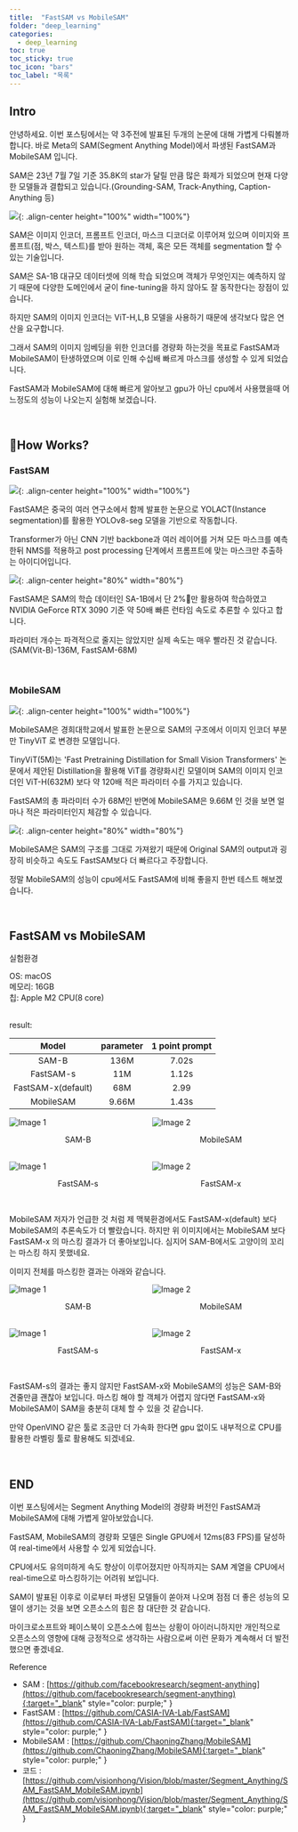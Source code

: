 ```yaml
---
title:  "FastSAM vs MobileSAM"
folder: "deep_learning"
categories:
  - deep_learning
toc: true
toc_sticky: true
toc_icon: "bars"
toc_label: "목록"
---
```



## Intro

안녕하세요. 이번 포스팅에서는 약 3주전에 발표된 두개의 논문에 대해 가볍게 다뤄볼까 합니다. 바로 Meta의 SAM(Segment Anything Model)에서 파생된 FastSAM과 MobileSAM 입니다.

SAM은 23년 7월 7일 기준 35.8K의 star가 달릴 만큼 많은 화제가 되었으며 현재 다양한 모델들과 결합되고 있습니다.(Grounding-SAM, Track-Anything, Caption-Anything 등)

![](/images/sam.png){: .align-center height="100%" width="100%"}

SAM은 이미지 인코더, 프롬프트 인코더, 마스크 디코더로 이루어져 있으며 이미지와 프롬프트(점, 박스, 텍스트)를 받아 원하는 객체, 혹은 모든 객체를 segmentation 할 수 있는 기술입니다.

SAM은 SA-1B 대규모 데이터셋에 의해 학습 되었으며 객체가 무엇인지는 예측하지 않기 때문에 다양한 도메인에서 굳이 fine-tuning을 하지 않아도 잘 동작한다는 장점이 있습니다.

하지만 SAM의 이미지 인코더는 ViT-H,L,B 모델을 사용하기 때문에 생각보다 많은 연산을 요구합니다.

그래서 SAM의 이미지 임베딩을 위한 인코더를 경량화 하는것을 목표로 FastSAM과 MobileSAM이 탄생하였으며 이로 인해 수십배 빠르게 마스크를 생성할 수 있게 되었습니다.

FastSAM과 MobileSAM에 대해 빠르게 알아보고 gpu가 아닌 cpu에서 사용했을때 어느정도의 성능이 나오는지 실험해 보겠습니다.

<br>

## How Works?

### FastSAM

![](/images/FastSAM.png){: .align-center height="100%" width="100%"}

FastSAM은 중국의 여러 연구소에서 함께 발표한 논문으로 YOLACT(Instance segmentation)를 활용한 YOLOv8-seg 모델을 기반으로 작동합니다. 

Transformer가 아닌 CNN 기반 backbone과 여러 레이어를 거쳐 모든 마스크를 예측한뒤 NMS를  적용하고 post processing 단계에서 프롬프트에 맞는 마스크만 추출하는 아이디어입니다.

![](/images/FastSAM-2.png){: .align-center height="80%" width="80%"}

FastSAM은 SAM의 학습 데이터인 SA-1B에서 단 2%만 활용하여 학습하였고 NVIDIA GeForce RTX 3090 기준 약 50배 빠른 런타임 속도로 추론할 수 있다고 합니다.

파라미터 개수는 파격적으로 줄지는 않았지만 실제 속도는 매우 빨라진 것 같습니다.(SAM(Vit-B)-136M, FastSAM-68M)


<br>

### MobileSAM

![](/images/MobileSAM.png){: .align-center height="100%" width="100%"}

MobileSAM은 경희대학교에서 발표한 논문으로 SAM의 구조에서 이미지 인코더 부분만 TinyViT 로 변경한 모델입니다.

TinyViT(5M)는 'Fast Pretraining Distillation for Small Vision Transformers' 논문에서 제안된 Distillation을 활용해 ViT를 경량화시킨 모델이며 SAM의 이미지 인코더인 ViT-H(632M) 보다 약 120배 적은 파라미터 수를 가지고 있습니다.

FastSAM의 총 파라미터 수가 68M인 반면에 MobileSAM은 9.66M 인 것을 보면 얼마나 적은 파라미터인지 체감할 수 있습니다.

![](/images/MobileSAM-2.png){: .align-center height="80%" width="80%"}

MobileSAM은 SAM의 구조를 그대로 가져왔기 때문에 Original SAM의 output과 굉장히 비슷하고 속도도 FastSAM보다 더 빠르다고 주장합니다.

정말 MobileSAM의 성능이 cpu에서도 FastSAM에 비해 좋을지 한번 테스트 해보겠습니다. 

<br>

## FastSAM vs MobileSAM


실험환경

OS: macOS  
메모리: 16GB  
칩: Apple M2 CPU(8 core)  

<br>
result:

<style scoped>
table {
  font-size: 15px;
}
</style>


| Model              | parameter | 1 point prompt  |
| :------------------: | :---------: | :-----: |
| SAM-B              | 136M      | 7.02s |
| FastSAM-s          | 11M       | 1.12s |
| FastSAM-x(default) | 68M       | 2.99  |
| MobileSAM          | 9.66M     | 1.43s |





<div style="display: grid; grid-template-columns: repeat(2, 1fr); grid-gap: 10px;">

<div>
  <img src="/images/SAM-res.png" alt="Image 1">
  <p style="text-align: center;">SAM-B</p>
</div>

<div>
  <img src="/images/MobileSAM-res.png" alt="Image 2">
  <p style="text-align: center;">MobileSAM</p>
</div>
</div>

<br>

<div style="display: grid; grid-template-columns: repeat(2, 1fr); grid-gap: 10px;">

<div>
  <img src="/images/FastSAM-s-res.png" alt="Image 1">
  <p style="text-align: center;">FastSAM-s</p>
</div>

<div>
  <img src="/images/FastSAM-x-res.png" alt="Image 2">
  <p style="text-align: center;">FastSAM-x</p>
</div>
</div>

<br>


MobileSAM 저자가 언급한 것 처럼 제 맥북환경에서도 FastSAM-x(default) 보다 MobileSAM의 추론속도가 더 빨랐습니다. 하지만 위 이미지에서는 MobileSAM 보다 FastSAM-x 의 마스킹 결과가 더 좋아보입니다. 심지어 SAM-B에서도 고양이의 꼬리는 마스킹 하지 못했네요.

이미지 전체를 마스킹한 결과는 아래와 같습니다.


<div style="display: grid; grid-template-columns: repeat(2, 1fr); grid-gap: 10px;">

<div>
  <img src="/images/SAM-res2.png" alt="Image 1">
  <p style="text-align: center;">SAM-B</p>
</div>

<div>
  <img src="/images/MobileSAM-res2.png" alt="Image 2">
  <p style="text-align: center;">MobileSAM</p>
</div>
</div>

<br>

<div style="display: grid; grid-template-columns: repeat(2, 1fr); grid-gap: 10px;">

<div>
  <img src="/images/FastSAM-s-res2.png" alt="Image 1">
  <p style="text-align: center;">FastSAM-s</p>
</div>

<div>
  <img src="/images/FastSAM-x-res2.png" alt="Image 2">
  <p style="text-align: center;">FastSAM-x</p>
</div>
</div>

<br>


FastSAM-s의 결과는 좋지 않지만 FastSAM-x와 MobileSAM의 성능은 SAM-B와 견줄만큼 괜찮아 보입니다. 마스킹 해야 할 객체가 어렵지 않다면 FastSAM-x와 MobileSAM이 SAM을 충분히 대체 할 수 있을 것 같습니다. 

만약 OpenVINO 같은 툴로 조금만 더 가속화 한다면 gpu 없이도 내부적으로 CPU를 활용한 라벨링 툴로 활용해도 되겠네요.

<br>

## END

이번 포스팅에서는 Segment Anything Model의 경량화 버전인 FastSAM과 MobileSAM에 대해 가볍게 알아보았습니다.

FastSAM, MobileSAM의 경량화 모델은 Single GPU에서 12ms(83 FPS)를 달성하여 real-time에서 사용할 수 있게 되었습니다.

CPU에서도 유의미하게 속도 향상이 이루어졌지만 아직까지는 SAM 계열을 CPU에서 real-time으로 마스킹하기는 어려워 보입니다. 

SAM이 발표된 이후로 이로부터 파생된 모델들이 쏟아져 나오며 점점 더 좋은 성능의 모델이 생기는 것을 보면 오픈소스의 힘은 참 대단한 것 같습니다.

마이크로소프트와 페이스북이 오픈소스에 힘쓰는 상황이 아이러니하지만 개인적으로 오픈소스의 영향에 대해 긍정적으로 생각하는 사람으로써 이런 문화가 계속해서 더 발전했으면 좋겠네요.

Reference

- SAM : [https://github.com/facebookresearch/segment-anything](https://github.com/facebookresearch/segment-anything){:target="_blank" style="color: purple;" } 
- FastSAM : [https://github.com/CASIA-IVA-Lab/FastSAM](https://github.com/CASIA-IVA-Lab/FastSAM){:target="_blank" style="color: purple;" }
- MobileSAM : [https://github.com/ChaoningZhang/MobileSAM](https://github.com/ChaoningZhang/MobileSAM){:target="_blank" style="color: purple;" }
- 코드 : [https://github.com/visionhong/Vision/blob/master/Segment_Anything/SAM_FastSAM_MobileSAM.ipynb](https://github.com/visionhong/Vision/blob/master/Segment_Anything/SAM_FastSAM_MobileSAM.ipynb){:target="_blank" style="color: purple;" }